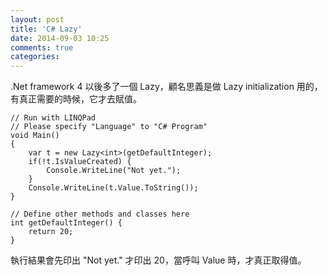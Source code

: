 ```yaml
---
layout: post
title: 'C# Lazy'
date: 2014-09-03 10:25
comments: true
categories: 
---
```

.Net framework 4 以後多了一個 Lazy<T>，顧名思義是做 Lazy initialization 用的，有真正需要的時候，它才去賦值。

```
// Run with LINQPad
// Please specify "Language" to "C# Program"
void Main()
{
	var t = new Lazy<int>(getDefaultInteger);
	if(!t.IsValueCreated) {
		Console.WriteLine("Not yet.");
	}
	Console.WriteLine(t.Value.ToString());
}

// Define other methods and classes here
int getDefaultInteger() {
	return 20;
}
```

執行結果會先印出 "Not yet." 才印出 20，當呼叫 Value 時，才真正取得值。
